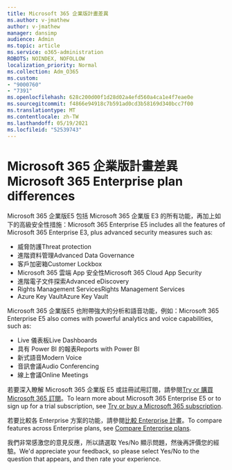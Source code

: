 ```yaml
---
title: Microsoft 365 企業版計畫差異
ms.author: v-jmathew
author: v-jmathew
manager: dansimp
audience: Admin
ms.topic: article
ms.service: o365-administration
ROBOTS: NOINDEX, NOFOLLOW
localization_priority: Normal
ms.collection: Adm_O365
ms.custom:
- "9000760"
- "7391"
ms.openlocfilehash: 628c200d00f1d28d02a4efd560a4ca1e4f7eae0e
ms.sourcegitcommit: f4866e94918c7b591ad0cd3b58169d340bcc7f00
ms.translationtype: MT
ms.contentlocale: zh-TW
ms.lasthandoff: 05/19/2021
ms.locfileid: "52539743"
---
```

# <a name="microsoft-365-enterprise-plan-differences"></a><span data-ttu-id="6f1ae-102">Microsoft 365 企業版計畫差異</span><span class="sxs-lookup"><span data-stu-id="6f1ae-102">Microsoft 365 Enterprise plan differences</span></span>

<span data-ttu-id="6f1ae-103">Microsoft 365 企業版E5 包括 Microsoft 365 企業版 E3 的所有功能，再加上如下的高級安全性措施：</span><span class="sxs-lookup"><span data-stu-id="6f1ae-103">Microsoft 365 Enterprise E5 includes all the features of Microsoft 365 Enterprise E3, plus advanced security measures such as:</span></span>

- <span data-ttu-id="6f1ae-104">威脅防護</span><span class="sxs-lookup"><span data-stu-id="6f1ae-104">Threat protection</span></span>
- <span data-ttu-id="6f1ae-105">進階資料管理</span><span class="sxs-lookup"><span data-stu-id="6f1ae-105">Advanced Data Governance</span></span>
- <span data-ttu-id="6f1ae-106">客戶加密箱</span><span class="sxs-lookup"><span data-stu-id="6f1ae-106">Customer Lockbox</span></span>
- <span data-ttu-id="6f1ae-107">Microsoft 365 雲端 App 安全性</span><span class="sxs-lookup"><span data-stu-id="6f1ae-107">Microsoft 365 Cloud App Security</span></span>
- <span data-ttu-id="6f1ae-108">進階電子文件探索</span><span class="sxs-lookup"><span data-stu-id="6f1ae-108">Advanced eDiscovery</span></span>
- <span data-ttu-id="6f1ae-109">Rights Management Services</span><span class="sxs-lookup"><span data-stu-id="6f1ae-109">Rights Management Services</span></span>
- <span data-ttu-id="6f1ae-110">Azure Key Vault</span><span class="sxs-lookup"><span data-stu-id="6f1ae-110">Azure Key Vault</span></span>

<span data-ttu-id="6f1ae-111">Microsoft 365 企業版E5 也附帶強大的分析和語音功能，例如：</span><span class="sxs-lookup"><span data-stu-id="6f1ae-111">Microsoft 365 Enterprise E5 also comes with powerful analytics and voice capabilities, such as:</span></span>

- <span data-ttu-id="6f1ae-112">Live 儀表板</span><span class="sxs-lookup"><span data-stu-id="6f1ae-112">Live Dashboards</span></span>
- <span data-ttu-id="6f1ae-113">具有 Power BI 的報表</span><span class="sxs-lookup"><span data-stu-id="6f1ae-113">Reports with Power BI</span></span>
- <span data-ttu-id="6f1ae-114">新式語音</span><span class="sxs-lookup"><span data-stu-id="6f1ae-114">Modern Voice</span></span>
- <span data-ttu-id="6f1ae-115">音訊會議</span><span class="sxs-lookup"><span data-stu-id="6f1ae-115">Audio Conferencing</span></span>
- <span data-ttu-id="6f1ae-116">線上會議</span><span class="sxs-lookup"><span data-stu-id="6f1ae-116">Online Meetings</span></span>

<span data-ttu-id="6f1ae-117">若要深入瞭解 Microsoft 365 企業版 E5 或註冊試用訂閱，請參閱[Try or 購買 Microsoft 365 訂閱](https://go.microsoft.com/fwlink/?linkid=2099673)。</span><span class="sxs-lookup"><span data-stu-id="6f1ae-117">To learn more about Microsoft 365 Enterprise E5 or to sign up for a trial subscription, see [Try or buy a Microsoft 365 subscription](https://go.microsoft.com/fwlink/?linkid=2099673).</span></span>

<span data-ttu-id="6f1ae-118">若要比較各 Enterprise 方案的功能，請參閱[比較 Enterprise 計畫](https://go.microsoft.com/fwlink/?linkid=2097200)。</span><span class="sxs-lookup"><span data-stu-id="6f1ae-118">To compare features across Enterprise plans, see [Compare Enterprise plans](https://go.microsoft.com/fwlink/?linkid=2097200).</span></span>

<span data-ttu-id="6f1ae-119">我們非常感激您的意見反應，所以請選取 Yes/No 顯示問題，然後再評價您的經驗。</span><span class="sxs-lookup"><span data-stu-id="6f1ae-119">We'd appreciate your feedback, so please select Yes/No to the question that appears, and then rate your experience.</span></span>
